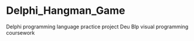 # Delphi_Hangman_Game
Delphi programming language practice project
Deu Blp  visual programming coursework
